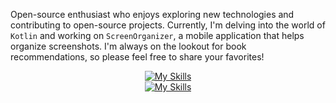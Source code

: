 Open-source enthusiast who enjoys exploring new technologies and contributing to open-source projects. Currently, I'm delving into the world of `Kotlin` and working on `ScreenOrganizer`, a mobile application that helps organize screenshots. I'm always on the lookout for book recommendations, so please feel free to share your favorites!

<div align="center">
  
[![My Skills](https://skillicons.dev/icons?i=linux,bash,js,cpp,java,python,html,css,react)](https://skillicons.dev) <br>
[![My Skills](https://skillicons.dev/icons?i=nodejs,gcp,flutter,androidstudio,git,docker,postgres,qt,tensorflow)](https://skillicons.dev)
</div>
